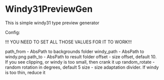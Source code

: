 # Windy31PreviewGen
This is simple windy31 type preview generator

Config:

!!! YOU NEED TO SET ALL THOSE VALUES FOR IT TO WORK!!!

path_from -  AbsPath to backgrounds folder
windy_path - AbsPath to windy.png
path_to - AbsPath to result folder
offset - size offset, default 10. If you see clipping, or windy is too small, then crank it up
random_rotate - random rotation in degrees, default 5
size - size adaptation divider. If windy is too thin, reduce it
